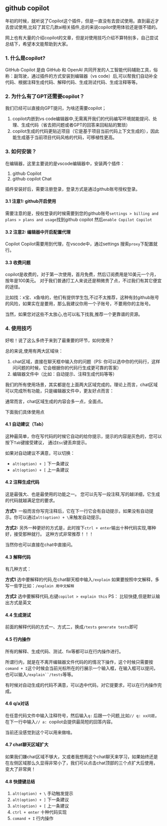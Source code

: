 ## github copilot
年初的时候，就听说了Copilot这个插件，但是一直没有去尝试使用。直到最近才去尝试使用,比较了其它几款ai相关插件,总的来说copilot使用体验还是很不错的。

网上也有大量的介绍copilot的文章，但是对使用技巧介绍不算特别多，自己尝试总结下，希望本文能帮助到大家。

### 1. 什么是copilot?
GitHub Copilot 是由 GitHub 和 OpenAI 共同开发的人工智能代码辅助工具，俗称：副驾驶，通过插件的方式安装到编辑器（vs code）后,可以帮我们自动补全代码、根据注释生成代码、解释代码、生成测试代码、生成注释等等。

### 2. 为什么有了GPT还需要copilot？
我们已经可以直接向GPT提问，为啥还需要copilot；
1. copilot内嵌到vs code编辑器中,无需离开我们的代码编写环境就能提问、处理、生成代码（省去把问题或者GPT的回答来回粘贴的繁琐）
2. copilot生成的代码更贴近项目（它是基于项目当前代码上下文生成的），因此能生成基于当前项目代码风格的代码，可移植性更高。


### 3. 如何安装？
在编辑器，这里主要说的是vscode编辑器中，安装两个插件：
1. github Copilot
2. github copilot Chat

插件安装好后，需要注册登录，登录方式是通过github账号授权登录。

#### 3.1 注意1: github开启使用
需要注意的是，授权登录的时候需要到您的github账号`settings > billing and plans > plans and usage`找到github copilot 然后`enable Copilot Copilot`

#### 3.2 注意2: 编辑器中开启配置代理
Copilot Copilot需要用到代理，在vscode中，通过settings 搜索`proxy`下配置就行。

#### 3.3 收费问题
copilot是收费的，对于第一次使用，首月免费，然后订阅费用是10美元一个月，按年是100美元。
对于我们普通打工人来说还是稍微贵了点，不过我们有其它便宜的途径。

比如找：x宝、x鱼啥的，他们有提供学生包,不过不太推荐，这种有封github账号的风险，如果实在是要用，那么我建议你用一个子账号，不要用你的主账号。

当然，如果您对这些不太放心,也可以私下找我,推荐一个更靠谱的资源。

### 4. 使用技巧
好啦！说了这么多终于来到了最重要的环节，如何使用？

总的来说,使用有两大区域块：
1. chat区域，直接在聊天框中输入你的问题（PS: 你可以选中你的代码行，这样问问题的时候，它会根据你的代码行生成更可靠的答案）
2. 编辑器文件中（比如：自动提示、注释生成代码等等）

我们的所有使用场景，其实都是在上面两大区域完成的。理论上而言，chat区域可以完成所有功能，只是编辑器文件中，更友好点而言：

通常而言，chat区域生成的内容会多一点，全面点。

下面我们具体使用点
#### 4.1 自动建议（Tab）
这种最简单，你在写代码的时候它自动的给你提示，提示的内容是灰色的，您可以按下`Tab`键接受建议，
通过`Esc`键丢弃提示。

如果对自动建议不满意，可以切换：
- `alt(option) + ]` 下一条建议
- `alt(option) + [` 上一条建议

#### 4.2 注释生成代码
这是最强大、也是最使用的功能之一。
您可以先写一段注释,写的越详细，它生成的代码就越满足您的要求。

**方式1:**
一般而言你写完注释后，它在下一行它会有自动提示，如果没有自动提示。你可以通过`alt(option) + \`来触发自动提示。

**方式2:**
另外一种更好的方式是，此时按下`ctrl + enter`输出十种代码实现,哪种好，接受那种就行。
这种方式非常推荐！！！

当然你也可以直接在chat中直接问。

#### 4.3 解释代码
有几种方式：

**方式1**
选中要解释的代码,在chat聊天框中输入`/explain` 如果要按照中文解释，多写一些字比如：`/explain 用中文解释`

**方式2**
选中要解释代码,右键`copilot > explain this`
PS： 比较快捷,但是默认输出方式是英文

#### 4.4 生成测试
前面的解释代码的方式一、方式二，换成`/tests` `generate tests`即可

#### 4.5 行内操作
所有的解释、生成代码、测试、fix等都可以在行内操作进行。

所谓行内，就是在不离开编辑器文件代码的的情况下操作，这个时候只需要按`comand + I`这个时候会当前光标所在的行展示一个输入框，在输入框可以提问，也可以输入`/explain``/tests`等等。

有时候对自动生成的代码不满意，可以选中代码，对它提要求，可以在行内操作完成。

#### 4.6 q/a对话
在任意代码文件中输入注释符号，然后输入`q:` 后跟一个问题,比如`// q: xx问题`，
在下一行中输入`// a: `copilot会提供最简短的回答内容。

当前还没感觉到这个可以用来做啥。

#### 4.7 chat聊天区域扩大
如果我们嫌chat区域不够大，又或者我想用这个chat聊天来学习，如果始终还是在左侧区域那么久显得非常小了，我们可以点击chat顶部的三个点扩大后使用，变大了非常爽！

#### 4.8 快捷键总结
1. `alt(option) + \` 手动触发提示
2. `alt(option) + ]` 下一条建议
3. `alt(option) + [` 上一条建议
4. `ctrl + enter` 十种代码实现
5. `comand + I` 行内操作


